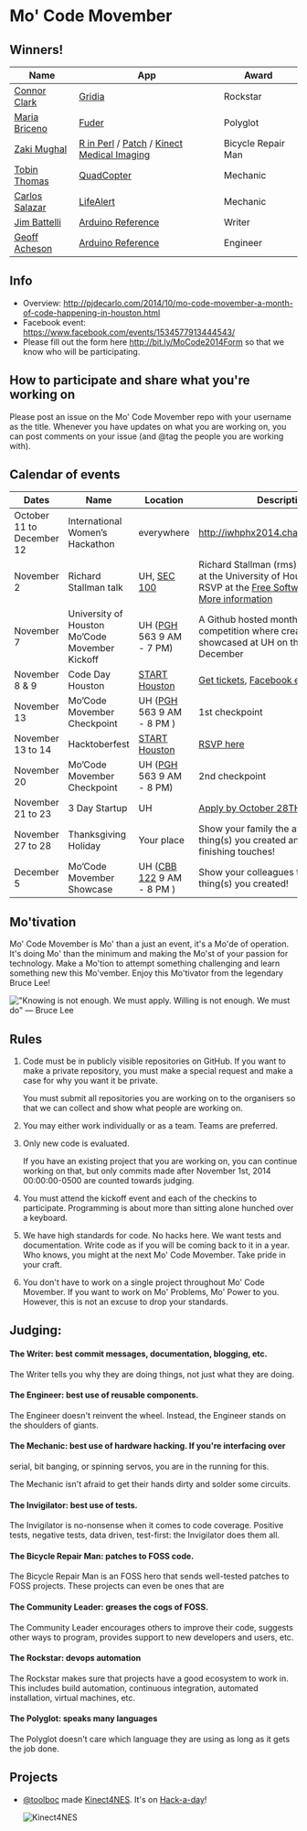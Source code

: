 # Mo' Code Movember

## Winners!


| Name | App | Award |
| ---- | --- | ----- |
| [Connor Clark](https://github.com/Hoten) | [Gridia](https://github.com/Hoten/Gridia) | Rockstar |
| [Maria Briceno](https://github.com/mafer09) | [Fuder](https://github.com/mafer09/Fuder/wiki) | Polyglot |
| [Zaki Mughal](https://github.com/zmughal) | [R in Perl](https://github.com/zmughal/embedding-r-in-perl-experiment) / [Patch](https://github.com/zmughal/p5-Metaweb) / [Kinect Medical Imaging](https://github.com/zmughal/cosc-4372-6370-kinect-medical-imaging) | Bicycle Repair Man |
| [Tobin Thomas](https://github.com/zing321) | [QuadCopter](https://github.com/CougarCS/mo-code-movember-2014/issues/12) | Mechanic |
| [Carlos Salazar](https://github.com/batosi175) | [LifeAlert](https://github.com/batosi175/Google_Voice_life_alert) | Mechanic |
| [Jim Battelli](https://github.com/jbatman) | [Arduino Reference](https://github.com/gacheson/arduino-reference) | Writer |
| [Geoff Acheson](https://github.com/gacheson) | [Arduino Reference](https://github.com/gacheson/arduino-reference) | Engineer |


## Info

- Overview: <http://pjdecarlo.com/2014/10/mo-code-movember-a-month-of-code-happening-in-houston.html>
- Facebook event: <https://www.facebook.com/events/1534577913444543/>
- Please fill out the form here <http://bit.ly/MoCode2014Form> so that we know who will be participating.

## How to participate and share what you're working on

Please post an issue on the Mo' Code Movember repo with your username as the
title. Whenever you have updates on what you are working on, you can post
comments on your issue (and @tag the people you are working with).

## Calendar of events

| Dates | Name | Location | Description |
| ----- | ---- | -------- | ----------- |
| October 11 to December 12 | International Women’s Hackathon | everywhere | http://iwhphx2014.challengepost.com/ |
| November 2 | Richard Stallman talk | UH, [SEC 100](http://www.uh.edu/infotech/php/classrooms.php?class_id=165) | Richard Stallman (rms) is giving a talk at the University of Houston. You can RSVP at the [Free Software Foundation](http://www.fsf.org/events/rms-20141102-houston). [More information](http://bit.ly/uhrms2014) |
| November 7                | University of Houston Mo’Code Movember Kickoff | UH ([PGH](http://www.uh.edu/campus_map/buildings/PGH.html) 563 9 AM - 7 PM) | A Github hosted month-long competition where creations will be showcased at UH on the first week of December |
| November 8 & 9 | Code Day Houston | [START Houston](https://www.google.com/maps/place/1121%20Delano%20St%2C%20Houston%20TX%2077003%2C%20US) | [Get tickets](https://codeday.org/houston), [Facebook event](https://www.facebook.com/events/715708395170645/) |
| November 13 | Mo’Code Movember Checkpoint | UH ([PGH](http://www.uh.edu/campus_map/buildings/PGH.html) 563 9 AM - 8 PM )|  1st checkpoint |
| November 13 to 14 | Hacktoberfest | [START Houston](https://www.google.com/maps/place/1121%20Delano%20St%2C%20Houston%20TX%2077003%2C%20US) | [RSVP here](http://hacktoberfe.st/)
| November 20 | Mo’Code Movember Checkpoint | UH ([PGH](http://www.uh.edu/campus_map/buildings/PGH.html) 563 9 AM - 8 PM) | 2nd checkpoint |
| November 21 to 23 | 3 Day Startup | UH | [Apply by October 28TH!](http://uofhouston.3daystartup.org/) |
| November 27 to 28 | Thanksgiving Holiday | Your place |  Show your family the awesome thing(s) you created and add those finishing touches! |
| December 5 | Mo’Code Movember Showcase | UH ([CBB 122](http://www.uh.edu/infotech/php/classrooms.php?class_id=193) 9 AM - 8 PM )| Show your colleagues the awesome thing(s) you created! |


## Mo'tivation

Mo' Code Movember is Mo' than a just an event, it's a Mo'de of operation. It's
doing Mo' than the minimum and making the Mo'st of your passion for technology.
Make a Mo'tion to attempt something challenging and learn something new this
Mo'vember. Enjoy this Mo'tivator from the legendary Bruce Lee!

!["Knowing is not enough. We must apply. Willing is not enough. We must do" — Bruce Lee](http://i.imgur.com/K08BXu1.jpg)






## Rules

1. Code must be in publicly visible repositories on GitHub. If you want to
   make a private repository, you must make a special request and make a case
   for why you want it be private.

   You must submit all repositories you are working on to the organisers so
   that we can collect and show what people are working on.

2. You may either work individually or as a team. Teams are preferred.

3. Only new code is evaluated.

   If you have an existing project that you are working on, you can continue
   working on that, but only commits made after November 1st, 2014
   00:00:00-0500 are counted towards judging.

4. You must attend the kickoff event and each of the checkins to participate.
   Programming is about more than sitting alone hunched over a keyboard.

5. We have high standards for code. No hacks here. We want tests and
   documentation. Write code as if you will be coming back to it in a year. Who
   knows, you might at the next Mo' Code Movember. Take pride in your craft.

5. You don't have to work on a single project throughout Mo' Code Movember. If
   you want to work on Mo' Problems, Mo' Power to you. However, this is not an
   excuse to drop your standards.

## Judging:

#### The Writer: best commit messages, documentation, blogging, etc.

  The Writer tells you why they are doing things, not just what they are doing.

#### The Engineer: best use of reusable components.

  The Engineer doesn't reinvent the wheel. Instead, the Engineer stands on the
  shoulders of giants.

#### The Mechanic: best use of hardware hacking. If you're interfacing over
  serial, bit banging, or spinning servos, you are in the running for this.

  The Mechanic isn't afraid to get their hands dirty and solder some circuits.

#### The Invigilator: best use of tests.

  The Invigilator is no-nonsense when it comes to code coverage. Positive
  tests, negative tests, data driven, test-first: the Invigilator does them
  all.
  
#### The Bicycle Repair Man: patches to FOSS code.

  The Bicycle Repair Man is an FOSS hero that sends well-tested patches
  to FOSS projects. These projects can even be ones that are

#### The Community Leader: greases the cogs of FOSS.

  The Community Leader encourages others to improve their code, suggests other
  ways to program, provides support to new developers and users, etc.

#### The Rockstar: devops automation

  The Rockstar makes sure that projects have a good ecosystem to work in. This
  includes build automation, continuous integration, automated installation,
  virtual machines, etc.

#### The Polyglot: speaks many languages

  The Polyglot doesn't care which language they are using as long as it gets
  the job done.

## Projects

- [@toolboc](https://github.com/toolboc) made [Kinect4NES](https://github.com/toolboc/Kinect4NES). It's on
  [Hack-a-day](http://hackaday.com/2014/10/25/using-kinect-to-play-super-mario-bros-3-on-nes-ensures-quick-death/)!

  ![Kinect4NES](https://hackadaycom.files.wordpress.com/2014/10/kinect4nes.png?w=580&h=340)
